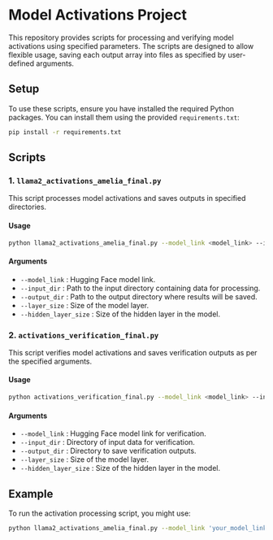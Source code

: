 # Model Activations Project

This repository provides scripts for processing and verifying model activations using specified parameters. The scripts are designed to allow flexible usage, saving each output array into files as specified by user-defined arguments.

## Setup

To use these scripts, ensure you have installed the required Python packages. You can install them using the provided `requirements.txt`:

```bash
pip install -r requirements.txt
```

## Scripts

### 1. `llama2_activations_amelia_final.py`

This script processes model activations and saves outputs in specified directories.

#### Usage

```bash
python llama2_activations_amelia_final.py --model_link <model_link> --input_dir <input_directory> --output_dir <output_directory> --layer_size <layer_size> --hidden_layer_size <hidden_layer_size>
```

#### Arguments

- `--model_link` : Hugging Face model link.
- `--input_dir` : Path to the input directory containing data for processing.
- `--output_dir` : Path to the output directory where results will be saved.
- `--layer_size` : Size of the model layer.
- `--hidden_layer_size` : Size of the hidden layer in the model.

### 2. `activations_verification_final.py`

This script verifies model activations and saves verification outputs as per the specified arguments.

#### Usage

```bash
python activations_verification_final.py --model_link <model_link> --input_dir <input_directory> --output_dir <output_directory> --layer_size <layer_size> --hidden_layer_size <hidden_layer_size>
```

#### Arguments

- `--model_link` : Hugging Face model link for verification.
- `--input_dir` : Directory of input data for verification.
- `--output_dir` : Directory to save verification outputs.
- `--layer_size` : Size of the model layer.
- `--hidden_layer_size` : Size of the hidden layer in the model.

## Example

To run the activation processing script, you might use:

```bash
python llama2_activations_amelia_final.py --model_link 'your_model_link' --input_dir './input' --output_dir './output' --layer_size 1024 --hidden_layer_size 512
```
